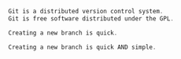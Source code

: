 ```powershell
Git is a distributed version control system.
Git is free software distributed under the GPL.
```

```powershell
Creating a new branch is quick.
```

```powershell
Creating a new branch is quick AND simple.
```

